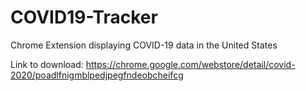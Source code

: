 # COVID19-Tracker
Chrome Extension displaying COVID-19 data in the United States

Link to download: https://chrome.google.com/webstore/detail/covid-2020/poadlfnigmblpedjpegfndeobcheifcg
